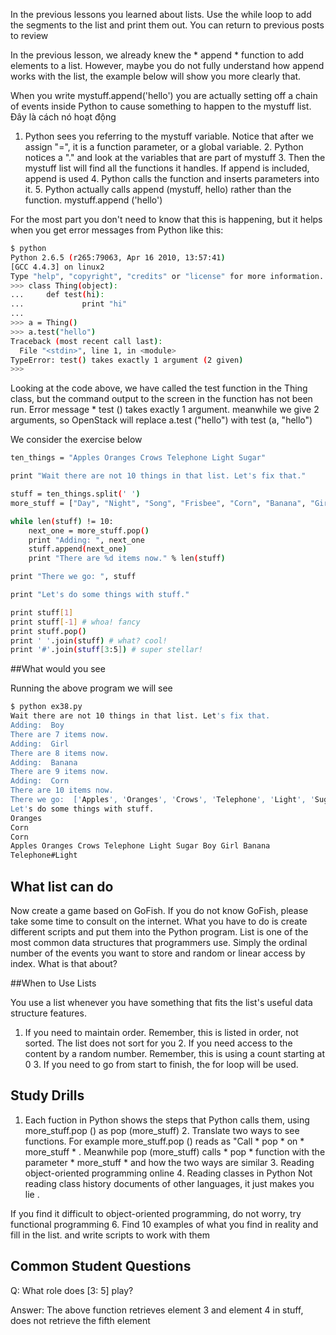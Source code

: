 In the previous lessons you learned about lists. Use the while loop to add the segments to the list and print them out. You can return to previous posts to review

In the previous lesson, we already knew the * append * function to add elements to a list. However, maybe you do not fully understand how append works with the list, the example below will show you more clearly that.

When you write mystuff.append('hello') you are actually setting off a chain of events inside Python to cause something to happen to the mystuff list. Đây là cách nó hoạt động

1. Python sees you referring to the mystuff variable. Notice that after we assign "=", it is a function parameter, or a global variable. 2. Python notices a "." and look at the variables that are part of mystuff 3. Then the mystuff list will find all the functions it handles. If append is included, append is used 4. Python calls the function and inserts parameters into it.   5. Python actually calls append (mystuff, hello) rather than the function. mystuff.append ('hello')





For the most part you don't need to know that this is happening, but it helps when you get error messages from Python like this:

```sh
$ python
Python 2.6.5 (r265:79063, Apr 16 2010, 13:57:41)
[GCC 4.4.3] on linux2
Type "help", "copyright", "credits" or "license" for more information.
>>> class Thing(object):
...     def test(hi):
...             print "hi"
...
>>> a = Thing()
>>> a.test("hello")
Traceback (most recent call last):
  File "<stdin>", line 1, in <module>
TypeError: test() takes exactly 1 argument (2 given)
>>>


```

Looking at the code above, we have called the test function in the Thing class, but the command output to the screen in the function has not been run. Error message * test () takes exactly 1 argument. meanwhile we give 2 arguments, so OpenStack will replace a.test ("hello") with test (a, "hello")


We consider the exercise below

```sh
ten_things = "Apples Oranges Crows Telephone Light Sugar"

print "Wait there are not 10 things in that list. Let's fix that."

stuff = ten_things.split(' ')
more_stuff = ["Day", "Night", "Song", "Frisbee", "Corn", "Banana", "Girl", "Boy"]

while len(stuff) != 10:
    next_one = more_stuff.pop()
    print "Adding: ", next_one
    stuff.append(next_one)
    print "There are %d items now." % len(stuff)

print "There we go: ", stuff

print "Let's do some things with stuff."

print stuff[1]
print stuff[-1] # whoa! fancy
print stuff.pop()
print ' '.join(stuff) # what? cool!
print '#'.join(stuff[3:5]) # super stellar!
```

##What would you see

Running the above program we will see 
```sh
$ python ex38.py
Wait there are not 10 things in that list. Let's fix that.
Adding:  Boy
There are 7 items now.
Adding:  Girl
There are 8 items now.
Adding:  Banana
There are 9 items now.
Adding:  Corn
There are 10 items now.
There we go:  ['Apples', 'Oranges', 'Crows', 'Telephone', 'Light', 'Sugar', 'Boy', 'Girl', 'Banana', 'Corn']
Let's do some things with stuff.
Oranges
Corn
Corn
Apples Oranges Crows Telephone Light Sugar Boy Girl Banana
Telephone#Light
```

## What list can do

Now create a game based on GoFish. If you do not know GoFish, please take some time to consult on the internet. What you have to do is create different scripts and put them into the Python program. List is one of the most common data structures that programmers use. Simply the ordinal number of the events you want to store and random or linear access by index. What is that about?



##When to Use Lists

You use a list whenever you have something that fits the list's useful data structure features.

1. If you need to maintain order. Remember, this is listed in order, not sorted. The list does not sort for you 2. If you need access to the content by a random number. Remember, this is using a count starting at 0 3. If you need to go from start to finish, the for loop will be used.



## Study Drills

1. Each fuction in Python shows the steps that Python calls them, using more_stuff.pop () as pop (more_stuff) 2. Translate two ways to see functions. For example more_stuff.pop () reads as "Call * pop * on * more_stuff * . Meanwhile pop (more_stuff) calls * pop * function with the parameter * more_stuff * and how the two ways are similar 3. Reading object-oriented programming online 4. Reading classes in Python Not reading class history documents of other languages, it just makes you lie .



If you find it difficult to object-oriented programming, do not worry, try functional programming 6. Find 10 examples of what you find in reality and fill in the list. and write scripts to work with them


## Common Student Questions
Q: What role does [3: 5] play?

Answer: The above function retrieves element 3 and element 4 in stuff, does not retrieve the fifth element
